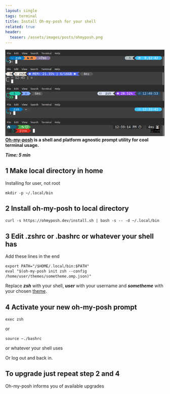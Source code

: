 ```yaml
---
layout: single
tags: terminal
title: Install Oh-my-posh for your shell
related: true
header:
  teaser: /assets/images/posts/ohmyposh.png
---
```


![](/assets/images/posts/ohmyposh.png)
**[Oh-my-posh](https://github.com/JanDeDobbeleer/oh-my-posh) is a shell and platform agnostic prompt utility for cool terminal usage.**

***Time: 5 min***

## 1 Make local directory in home

Installing for user, not root

```shell
mkdir -p ~/.local/bin
```

## 2 Install oh-my-posh to local directory

```shell
curl -s https://ohmyposh.dev/install.sh | bash -s -- -d ~/.local/bin
```

## 3 Edit .zshrc or .bashrc or whatever your shell has

Add these lines in the end

```shell
export PATH="/$HOME/.local/bin:$PATH"
eval "$(oh-my-posh init zsh --config /home/user/themes/sometheme.omp.json)"
```

Replace ***zsh*** with your shell, ***user*** with your username and ***sometheme*** with your chosen [theme](https://ohmyposh.dev/docs/themes).

## 4 Activate your new oh-my-posh prompt

```shell
exec zsh
```
or
```shell
source ~./bashrc
```
or whatever your shell uses

Or log out and back in.

## To upgrade just repeat step 2 and 4
Oh-my-posh informs you of available upgrades
